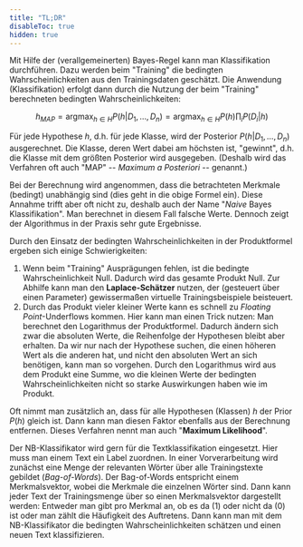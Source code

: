 ```yaml
---
title: "TL;DR"
disableToc: true
hidden: true
---
```



Mit Hilfe der (verallgemeinerten) Bayes-Regel kann man Klassifikation durchführen.
Dazu werden beim "Training" die bedingten Wahrscheinlichkeiten aus den Trainingsdaten
geschätzt. Die Anwendung (Klassifikation) erfolgt dann durch die Nutzung der beim
"Training" berechneten bedingten Wahrscheinlichkeiten:

$$
h_{MAP} = \operatorname{argmax}_{h \in H} P(h|D_1,  \ldots, D_n) =
\operatorname{argmax}_{h \in H} P(h) \prod_i P(D_i|h)
$$

Für jede Hypothese $h$, d.h. für jede Klasse, wird der Posterior $P(h|D_1,  \ldots, D_n)$
ausgerechnet. Die Klasse, deren Wert dabei am höchsten ist, "gewinnt", d.h. die Klasse
mit dem größten Posterior wird ausgegeben. (Deshalb wird das Verfahren oft auch "MAP"
-- *Maximum a Posteriori* -- genannt.)

Bei der Berechnung wird angenommen, dass die betrachteten Merkmale (bedingt) unabhängig
sind (dies geht in die obige Formel ein). Diese Annahme trifft aber oft nicht zu, deshalb
auch der Name "*Naive* Bayes Klassifikation". Man berechnet in diesem Fall falsche Werte.
Dennoch zeigt der Algorithmus in der Praxis sehr gute Ergebnisse.

Durch den Einsatz der bedingten Wahrscheinlichkeiten in der Produktformel ergeben sich
einige Schwierigkeiten:

1.  Wenn beim "Training" Ausprägungen fehlen, ist die bedingte Wahrscheinlichkeit Null.
    Dadurch wird das gesamte Produkt Null. Zur Abhilfe kann man den **Laplace-Schätzer**
    nutzen, der (gesteuert über einen Parameter) gewissermaßen virtuelle Trainingsbeispiele
    beisteuert.
2.  Durch das Produkt vieler kleiner Werte kann es schnell zu *Floating Point*-Underflows
    kommen. Hier kann man einen Trick nutzen: Man berechnet den Logarithmus der Produktformel.
    Dadurch ändern sich zwar die absoluten Werte, die Reihenfolge der Hypothesen bleibt aber
    erhalten. Da wir nur nach der Hypothese suchen, die einen höheren Wert als die anderen
    hat, und nicht den absoluten Wert an sich benötigen, kann man so vorgehen. Durch den
    Logarithmus wird aus dem Produkt eine Summe, wo die kleinen Werte der bedingten
    Wahrscheinlichkeiten nicht so starke Auswirkungen haben wie im Produkt.

Oft nimmt man zusätzlich an, dass für alle Hypothesen (Klassen) $h$ der Prior $P(h)$ gleich
ist. Dann kann man diesen Faktor ebenfalls aus der Berechnung entfernen. Dieses Verfahren
nennt man auch "**Maximum Likelihood**".

Der NB-Klassifikator wird gern für die Textklassifikation eingesetzt. Hier muss man einem
Text ein Label zuordnen. In einer Vorverarbeitung wird zunächst eine Menge der relevanten
Wörter über alle Trainingstexte gebildet (*Bag-of-Words*). Der Bag-of-Words entspricht einem
Merkmalsvektor, wobei die Merkmale die einzelnen Wörter sind. Dann kann jeder Text der
Trainingsmenge über so einen Merkmalsvektor dargestellt werden: Entweder man gibt pro Merkmal
an, ob es da (1) oder nicht da (0) ist oder man zählt die Häufigkeit des Auftretens. Dann kann
man mit dem NB-Klassifikator die bedingten Wahrscheinlichkeiten schätzen und einen neuen Text
klassifizieren.
